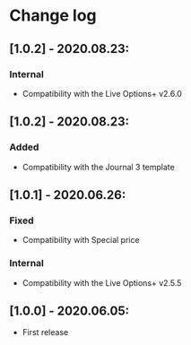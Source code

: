 # Change log

## [1.0.2] - 2020.08.23:
### Internal
- Compatibility with the Live Options+ v2.6.0

## [1.0.2] - 2020.08.23:
### Added
- Compatibility with the Journal 3 template

## [1.0.1] - 2020.06.26:
### Fixed
- Compatibility with Special price
### Internal
- Compatibility with the Live Options+ v2.5.5

## [1.0.0] - 2020.06.05:
- First release
